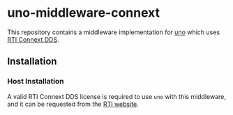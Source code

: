 # uno-middleware-connext

This repository contains a middleware implementation for [uno](https://github.com/mentalsmash/uno) which uses [RTI Connext DDS](https://www.rti.com/products/connext-dds-professional).

## Installation

### Host Installation

A valid RTI Connext DDS license is required to use `uno` with this middleware, and it can be requested
from the [RTI website](https://www.rti.com/free-trial).
